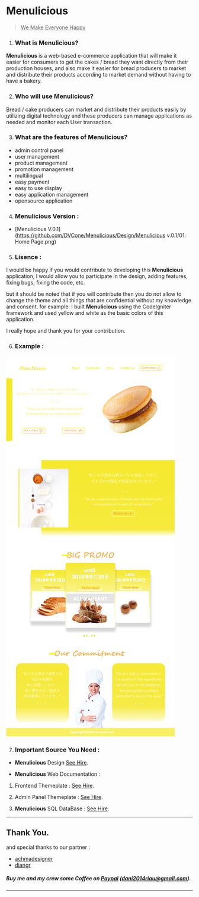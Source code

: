 ﻿# Menulicious

> <u>We Make Everyone Happy</u>

1. ### What is Menulicious? 

**Menulicious** is a web-based e-commerce application that will make it easier for consumers to get the cakes / bread they want directly from their production houses, and also make it easier for bread producers to market and distribute their products according to market demand without having to have a bakery.

2. ### Who will use Menulicious?

Bread / cake producers can market and distribute their products easily by utilizing digital technology and these producers can manage applications as needed and monitor each User transaction.

3.  ### What are the features of Menulicious?

* admin control panel
* user management
* product management
* promotion management
* multilingual
* easy payment
* easy to use display
* easy application management
* opensource application



4. ### Menulicious Version :

* [Menulicious V.0.1] (https://github.com/DVCone/Menulicious/Design/Menulicious v.0.1/01. Home Page.png)

5.  ### Lisence :

I would be happy if you would contribute to developing this **Menulicious** application, I would allow you to participate in the design, adding features, fixing bugs, fixing the code, etc.

but it should be noted that if you will contribute then you do not allow to change the theme and all things that are confidential without my knowledge and consent. for example: I built **Menulicious** using the CodeIgniter framework and used yellow and white as the basic colors of this application.

I really hope and thank you for your contribution.

6. ### Example :
![menulicious](Design/Menulicious.png)

7. ### Important Source You Need :

* **Menulicious** Design [See Hire](https://github.com/DVCone/Menulicious/tree/master/Design).

* **Menulicious** Web Documentation :
1. Frontend Themeplate :
 [See Hire](https://github.com/DVCone/Menulicious/tree/master/Web%20Documentation/Frontend%20Design%20Page).
 
2.  Admin Panel Themeplate :
 [See Hire](https://adminlte.io/download/AdminLTE-master).
 
3. **Menulicious** SQL DataBase :
[See Hire](https://github.com/DVCone/Menulicious/tree/master/Web%20Documentation/sql).

----------------------------------------------------------------------------
## Thank You.
and special thanks to our partner :

* [achmadesigner](https://github.com/achmadesigner)
* [diangr](https://github.com/diangr)

##### Buy me and my crew some Coffee on [Paypal](https://www.paypal.com) (dani2014riau@gmail.com).
----------------------------------------------------------------------------

